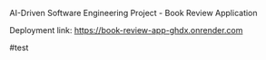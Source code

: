 AI-Driven Software Engineering Project - Book Review Application

Deployment link: https://book-review-app-ghdx.onrender.com

#test